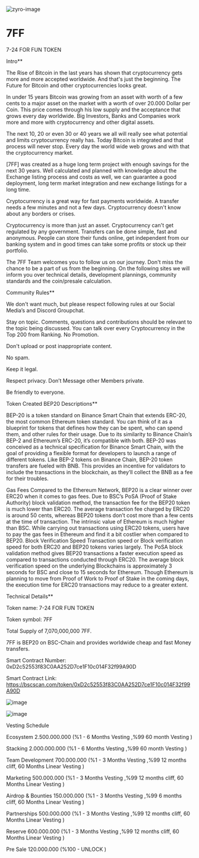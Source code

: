 ![zyro-image](https://user-images.githubusercontent.com/67062058/188310287-3c2eace2-3f03-4182-9500-5f9747c37dca.png)



# 7FF
7-24 FOR FUN TOKEN


Intro**

The Rise of Bitcoin in the last years has shown that cryptocurrency gets more and more accepted worldwide. And that's just the beginning.  The Future for Bitcoin and other cryptocurrencies looks great. 

In under 15 years Bitcoin was growing from an asset with worth of a few cents to a major asset on the market with a worth of over  20.000 Dollar per Coin. This price comes through his low supply and the acceptance that grows every day worldwide. Big Investors, Banks and Companies work more and more with cryptocurrency and other digital assets.

The next 10, 20 or even 30 or 40 years we all will really see what potential and limits cryptocurrency really has. Today Bitcoin is integrated and that process will never stop. Every day the world wide web grows and with that the cryptocurrency market.

[7FF] was created as a huge long term project with enough savings for the next 30 years. Well calculated and planned with knowledge about the Exchange listing process and costs as well, we can guarantee a good deployment, long term market integration and new exchange listings for a long time.

Cryptocurrency is a great way for fast payments worldwide. A transfer needs a few minutes and not a few days. Cryptocurrency doesn't know about any borders or crises. 

Cryptocurrency is more than just an asset. Cryptocurrency can't get regulated by any government. Transfers can be done simple, fast and anonymous. People can store their funds online, get independent from our banking system and in good times can take some profits or stock up their portfolio. 

The 7FF Team welcomes you to follow us on our journey. Don't miss the chance to be a part of us from the beginning. On the following sites we will inform you over technical details, development plannings, community standards and the coin/presale calculation.





Community Rules**

We don't want much, but please respect following rules at our Social Media’s and Discord Groupchat.

Stay on topic. Comments, questions and contributions should be relevant to the topic being discussed. You can talk over every Cryptocurrency in the Top 200 from Ranking. No Promotion.

Don't upload or post inappropriate content.

No spam. 

Keep it legal.

Respect privacy. Don’t Message other Members private.

Be friendly to everyone.






Token Created BEP20 Descriptions**

BEP-20 is a token standard on Binance Smart Chain that extends ERC-20, the most common Ethereum token standard. You can think of it as a blueprint for tokens that defines how they can be spent, who can spend them, and other rules for their usage. Due to its similarity to Binance Chain’s BEP-2 and Ethereum’s ERC-20, it’s compatible with both. BEP-20 was conceived as a technical specification for Binance Smart Chain, with the goal of providing a flexible format for developers to launch a range of different tokens. Like BEP-2 tokens on Binance Chain, BEP-20 token transfers are fueled with BNB. This provides an incentive for validators to include the transactions in the blockchain, as they’ll collect the BNB as a fee for their troubles.

Gas Fees
Compared to the Ethereum Network, BEP20 is a clear winner over ERC20 when it comes to gas fees. Due to BSC’s PoSA (Proof of Stake Authority) block validation method, the transaction fee for the BEP20 token is much lower than ERC20. The average transaction fee charged by ERC20 is around 50 cents, whereas BEP20 tokens don’t cost more than a few cents at the time of transaction. The intrinsic value of Ethereum is much higher than BSC. While carrying out transactions using ERC20 tokens, users have to pay the gas fees in Ethereum and find it a bit costlier when compared to BEP20.
Block Verification Speed
Transaction speed or Block verification speed for both ERC20 and BEP20 tokens varies largely. The PoSA block validation method gives BEP20 transactions a faster execution speed as compared to transactions conducted through ERC20. The average block verification speed on the underlying Blockchains is approximately 3 seconds for BSC and close to 15 seconds for Ethereum. Though Ethereum is planning to move from Proof of Work to Proof of Stake in the coming days, the execution time for ERC20 transactions may reduce to a greater extent.





Technical Details**

Token name: 7-24 FOR FUN TOKEN

Token symbol: 7FF

Total Supply of 7,070,000,000 7FF. 

7FF is BEP20 on BSC-Chain and provides worldwide cheap and fast Money transfers.

Smart Contract Number: 0xD2c52553f83C0AA252D7ce1F10c014F32f99A90D

Smart Contract Link: https://bscscan.com/token/0xD2c52553f83C0AA252D7ce1F10c014F32f99A90D


![image](https://user-images.githubusercontent.com/67062058/189147126-822e41a1-d9f5-45a4-80cb-c7cbc599fed7.png)


![image](https://user-images.githubusercontent.com/67062058/189147554-3fa64df2-3f24-456c-9f8d-f090185ffbf7.png)



Vesting Schedule

Ecosystem     	    2.500.000.000      (%1 - 6 Months Vesting ,%99 60 month Vesting )

Stacking	          2.000.000.000      (%1 - 6 Months Vesting ,%99 60 month Vesting )

Team Development	  700.000.000       (%1 - 3 Months Vesting ,%99 12 months cliff, 60 Months Linear Vesting )

Marketing 	        500.000.000       (%1 - 3 Months Vesting ,%99 12 months cliff, 60 Months Linear Vesting )

Airdrop & Bounties	150.000.000       (%1 - 3 Months Vesting ,%99 6 months cliff, 60 Months Linear Vesting )

Partnerships	      500.000.000       (%1 - 3 Months Vesting ,%99 12 months cliff, 60 Months Linear Vesting )

Reserve	            600.000.000       (%1 - 3 Months Vesting ,%99 12 months cliff, 60 Months Linear Vesting )   

Pre Sale            120.000.000       (%100 - UNLOCK )





